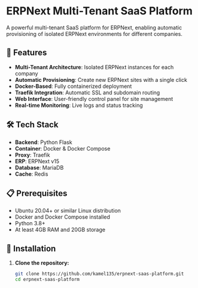 # ERPNext Multi-Tenant SaaS Platform

A powerful multi-tenant SaaS platform for ERPNext, enabling automatic provisioning of isolated ERPNext environments for different companies.

## 🚀 Features

- **Multi-Tenant Architecture**: Isolated ERPNext instances for each company
- **Automatic Provisioning**: Create new ERPNext sites with a single click
- **Docker-Based**: Fully containerized deployment
- **Traefik Integration**: Automatic SSL and subdomain routing
- **Web Interface**: User-friendly control panel for site management
- **Real-time Monitoring**: Live logs and status tracking

## 🛠️ Tech Stack

- **Backend**: Python Flask
- **Container**: Docker & Docker Compose
- **Proxy**: Traefik
- **ERP**: ERPNext v15
- **Database**: MariaDB
- **Cache**: Redis

## 📋 Prerequisites

- Ubuntu 20.04+ or similar Linux distribution
- Docker and Docker Compose installed
- Python 3.8+
- At least 4GB RAM and 20GB storage

## 🔧 Installation

1. **Clone the repository:**
   ```bash
   git clone https://github.com/kamel135/erpnext-saas-platform.git
   cd erpnext-saas-platform
